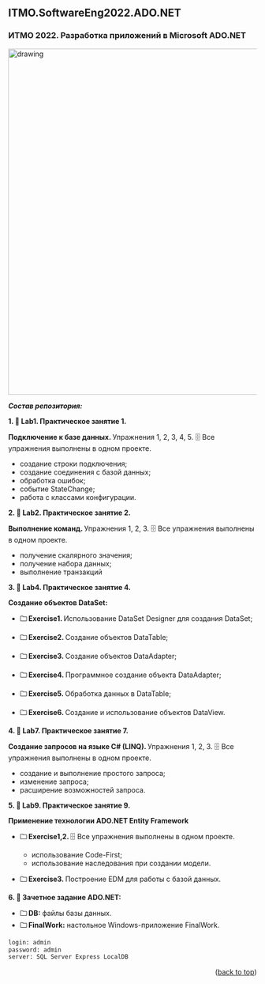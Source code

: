 <a name="readme-top"></a>
## ITMO.SoftwareEng2022.ADO.NET
### ИТМО 2022. Разработка приложений в Microsoft ADO.NET
<img src="https://ic.wampi.ru/2022/09/28/333.jpg" alt="drawing" width="700"/>

***Состав репозитория:***

 <strong>1. &#128194; Lab1. Практическое занятие 1. </strong> 
 
<strong> Подключение к базе данных. </strong>  Упражнения 1, 2, 3, 4, 5.
&#128452; Все упражнения выполнены в одном проекте.
  * создание строки подключения;
  * создание соединения с базой данных;
  * обработка ошибок;
  * событие StateChange;
  * работа с классами конфигурации.

<strong>2. &#128194; Lab2. Практическое занятие 2. </strong> 

<strong> Выполнение команд. </strong> Упражнения 1, 2, 3.
&#128452; Все упражнения выполнены в одном проекте.
  * получение скалярного значения;
  * получение набора данных;
  * выполнение транзакций

<strong>3. &#128194; Lab4. Практическое занятие 4. </strong> 

<strong> Создание объектов DataSet: </strong>

+ <strong>&#128448; Exercise1. </strong> Использование DataSet Designer для создания DataSet;

+ <strong>&#128448; Exercise2. </strong> Создание объектов DataTable;

+ <strong>&#128448; Exercise3. </strong> Создание объектов DataAdapter;

+ <strong>&#128448; Exercise4. </strong> Программное создание объекта DataAdapter;

+ <strong>&#128448; Exercise5. </strong> Обработка данных в DataTable;

+ <strong>&#128448; Exercise6. </strong> Создание и использование объектов DataView.

<strong>4. &#128194; Lab7. Практическое занятие 7. </strong> 

<strong> Создание запросов на языке C# (LINQ). </strong> Упражнения 1, 2, 3.
&#128452; Все упражнения выполнены в одном проекте.
  * создание и выполнение простого запроса;
  * изменение запроса;
  * расширение возможностей запроса.

<strong>5. &#128194; Lab9. Практическое занятие 9. </strong> 

<strong> Применение технологии ADO.NET Entity Framework </strong>

+ <strong>&#128448; Exercise1,2. </strong> &#128452; Все упражнения выполнены в одном проекте.
  * использование Code-First;
  * использование наследования при создании модели.

+ <strong>&#128448; Exercise3. </strong> Построение EDM для работы с базой данных.

<strong>6. &#128194; Зачетное задание ADO.NET: </strong> 

 + <strong>&#128448; DB:</strong> файлы базы данных.
 + <strong>&#128448; FinalWork:</strong> настольное Windows-приложение FinalWork. 

```diff
login: admin
password: admin
server: SQL Server Express LocalDB
```
  
<p align="right">(<a href="#readme-top">back to top</a>)</p>

